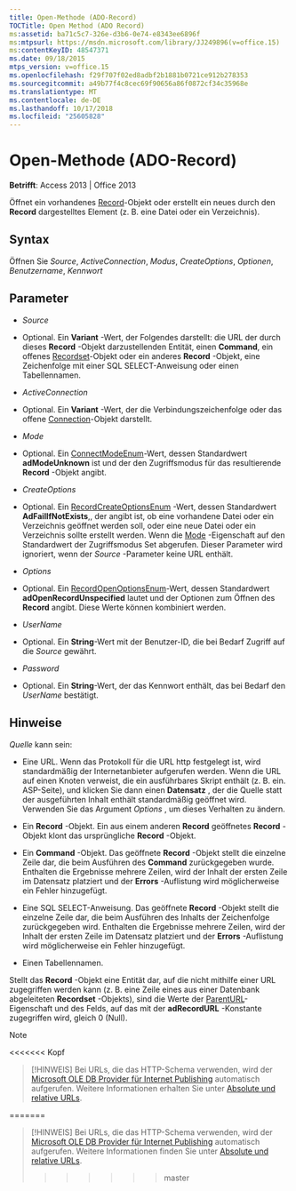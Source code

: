 ```yaml
---
title: Open-Methode (ADO-Record)
TOCTitle: Open Method (ADO Record)
ms:assetid: ba71c5c7-326e-d3b6-0e74-e8343ee6896f
ms:mtpsurl: https://msdn.microsoft.com/library/JJ249896(v=office.15)
ms:contentKeyID: 48547371
ms.date: 09/18/2015
mtps_version: v=office.15
ms.openlocfilehash: f29f707f02ed8adbf2b1881b0721ce912b278353
ms.sourcegitcommit: a49b77f4c8cec69f90656a86f0872cf34c35968e
ms.translationtype: MT
ms.contentlocale: de-DE
ms.lasthandoff: 10/17/2018
ms.locfileid: "25605828"
---
```

# <a name="open-method-ado-record"></a>Open-Methode (ADO-Record)


**Betrifft**: Access 2013 | Office 2013


Öffnet ein vorhandenes [Record](record-object-ado.md)-Objekt oder erstellt ein neues durch den **Record** dargestelltes Element (z. B. eine Datei oder ein Verzeichnis).

## <a name="syntax"></a>Syntax

Öffnen Sie *Source*, *ActiveConnection*, *Modus*, *CreateOptions*, *Optionen*, *Benutzername*, *Kennwort*

## <a name="parameters"></a>Parameter

  - *Source*

  - Optional. Ein **Variant** -Wert, der Folgendes darstellt: die URL der durch dieses **Record** -Objekt darzustellenden Entität, einen **Command**, ein offenes [Recordset](recordset-object-ado.md)-Objekt oder ein anderes **Record** -Objekt, eine Zeichenfolge mit einer SQL SELECT-Anweisung oder einen Tabellennamen.

  - *ActiveConnection*

  - Optional. Ein **Variant** -Wert, der die Verbindungszeichenfolge oder das offene [Connection](connection-object-ado.md)-Objekt darstellt.

  - *Mode*

  - Optional. Ein [ConnectModeEnum](connectmodeenum.md)-Wert, dessen Standardwert **adModeUnknown** ist und der den Zugriffsmodus für das resultierende **Record** -Objekt angibt.

  - *CreateOptions*

  - Optional. Ein [RecordCreateOptionsEnum](recordcreateoptionsenum.md) -Wert, dessen Standardwert **AdFailIfNotExists**,, der angibt ist, ob eine vorhandene Datei oder ein Verzeichnis geöffnet werden soll, oder eine neue Datei oder ein Verzeichnis sollte erstellt werden. Wenn die [Mode](mode-property-ado.md) -Eigenschaft auf den Standardwert der Zugriffsmodus Set abgerufen. Dieser Parameter wird ignoriert, wenn der *Source* -Parameter keine URL enthält.

  - *Options*

  - Optional. Ein [RecordOpenOptionsEnum](recordopenoptionsenum.md)-Wert, dessen Standardwert **adOpenRecordUnspecified** lautet und der Optionen zum Öffnen des **Record** angibt. Diese Werte können kombiniert werden.

  - *UserName*

  - Optional. Ein **String**-Wert mit der Benutzer-ID, die bei Bedarf Zugriff auf die *Source* gewährt.

  - *Password*

  - Optional. Ein **String**-Wert, der das Kennwort enthält, das bei Bedarf den *UserName* bestätigt.

## <a name="remarks"></a>Hinweise

*Quelle* kann sein:

  - Eine URL. Wenn das Protokoll für die URL http festgelegt ist, wird standardmäßig der Internetanbieter aufgerufen werden. Wenn die URL auf einen Knoten verweist, die ein ausführbares Skript enthält (z. B. ein. ASP-Seite), und klicken Sie dann einen **Datensatz** , der die Quelle statt der ausgeführten Inhalt enthält standardmäßig geöffnet wird. Verwenden Sie das Argument *Options* , um dieses Verhalten zu ändern.

  - Ein **Record** -Objekt. Ein aus einem anderen **Record** geöffnetes **Record** -Objekt klont das ursprüngliche **Record** -Objekt.

  - Ein **Command** -Objekt. Das geöffnete **Record** -Objekt stellt die einzelne Zeile dar, die beim Ausführen des **Command** zurückgegeben wurde. Enthalten die Ergebnisse mehrere Zeilen, wird der Inhalt der ersten Zeile im Datensatz platziert und der **Errors** -Auflistung wird möglicherweise ein Fehler hinzugefügt.

  - Eine SQL SELECT-Anweisung. Das geöffnete **Record** -Objekt stellt die einzelne Zeile dar, die beim Ausführen des Inhalts der Zeichenfolge zurückgegeben wird. Enthalten die Ergebnisse mehrere Zeilen, wird der Inhalt der ersten Zeile im Datensatz platziert und der **Errors** -Auflistung wird möglicherweise ein Fehler hinzugefügt.

  - Einen Tabellennamen.

Stellt das **Record** -Objekt eine Entität dar, auf die nicht mithilfe einer URL zugegriffen werden kann (z. B. eine Zeile eines aus einer Datenbank abgeleiteten **Recordset** -Objekts), sind die Werte der [ParentURL](parenturl-property-ado.md)-Eigenschaft und des Felds, auf das mit der **adRecordURL** -Konstante zugegriffen wird, gleich 0 (Null).


> [!NOTE]
<<<<<<< Kopf
> <P>[!HINWEIS] Bei URLs, die das HTTP-Schema verwenden, wird der <A href="microsoft-ole-db-provider-for-internet-publishing.md">Microsoft OLE DB Provider für Internet Publishing</A> automatisch aufgerufen. Weitere Informationen erhalten Sie unter <A href="absolute-and-relative-urls.md">Absolute und relative URLs</A>.</P>
=======
> [!HINWEIS] Bei URLs, die das HTTP-Schema verwenden, wird der [Microsoft OLE DB Provider für Internet Publishing](microsoft-ole-db-provider-for-internet-publishing.md) automatisch aufgerufen. Weitere Informationen finden Sie unter [Absolute und relative URLs](absolute-and-relative-urls.md).
>>>>>>> master


